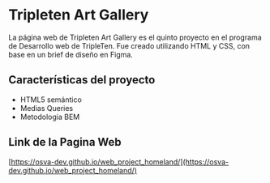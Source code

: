 # Tripleten Art Gallery

La página web de Tripleten Art Gallery es el quinto proyecto en el programa de Desarrollo web de TripleTen. Fue creado utilizando HTML y CSS, con base en un brief de diseño en Figma.

## Características del proyecto

- HTML5 semántico
- Medias Queries
- Metodologia BEM

## Link de la Pagina Web

[https://osva-dev.github.io/web_project_homeland/](https://osva-dev.github.io/web_project_homeland/)
